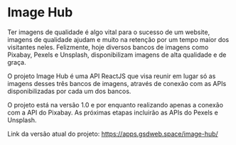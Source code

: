 <h1>Image Hub</h1>
<p>Ter imagens de qualidade é algo vital para o sucesso de um website, imagens de qualidade ajudam e muito na retenção por um tempo maior dos visitantes neles. Felizmente, hoje diversos bancos de imagens como Pixabay, Pexels e Unsplash, disponibilizam imagens de alta qualidade e de graça.</p>
<p>O projeto Image Hub é uma API ReactJS que visa reunir em lugar só as imagens desses três bancos de imagens, através de conexão com as APIs disponibilizadas por cada um dos bancos.</p>
<p>O projeto está na versão 1.0 e por enquanto realizando apenas a conexão com a API do Pixabay. As próximas etapas incluirão as APIs do Pexels e Unsplash.</p>
<p>Link da versão atual do projeto: <a href="https://apps.gsdweb.space/image-hub/">https://apps.gsdweb.space/image-hub/</a></p>
